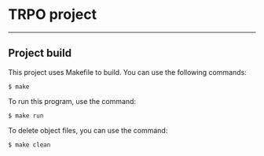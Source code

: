 # TRPO project

---

## **Project build**

This project uses Makefile to build. 
You can use the following commands: 

`$ make`

To run this program, use the command:

`$ make run`

To delete object files, you can use the command:

`$ make clean`

